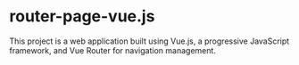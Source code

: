 # router-page-vue.js
This project is a web application built using Vue.js, a progressive JavaScript framework, and Vue Router for navigation management.
